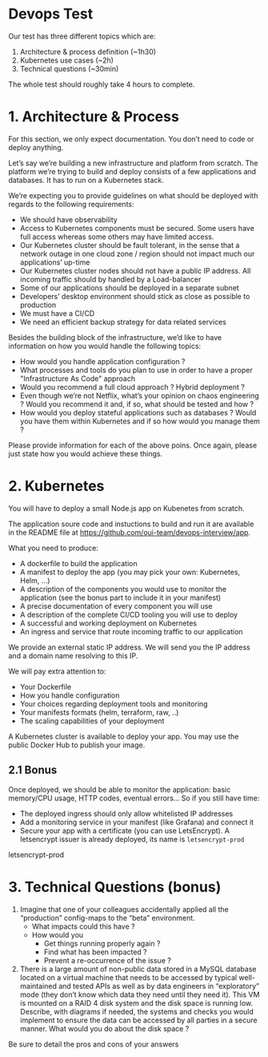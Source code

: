 # Devops Test

Our test has three different topics which are:

1. Architecture & process definition (~1h30)
2. Kubernetes use cases (~2h)
3. Technical questions (~30min)

The whole test should roughly take 4 hours to complete.

# 1. Architecture & Process

For this section, we only expect documentation. You don’t need to code or deploy anything.

Let’s say we’re building a new infrastructure and platform from scratch. The platform we’re trying to build and deploy consists of a few applications and databases. It has to run on a Kubernetes stack.     

We’re expecting you to provide guidelines on what should be deployed with regards to the following requirements:

- We should have observability 
- Access to Kubernetes components must be secured. Some users have full access whereas some others may have limited access. 
- Our Kubernetes cluster should be fault tolerant, in the sense that a network outage in one cloud zone / region should not impact much our applications’ up-time
- Our Kubernetes cluster nodes should not have a public IP address. All incoming traffic should by handled by a Load-balancer
- Some of our applications should be deployed in a separate subnet
- Developers’ desktop environment should stick as close as possible to production 
- We must have a CI/CD
- We need an efficient backup strategy for data related services

Besides the building block of the infrastructure, we’d like to have information on how you would handle the following topics:


- How would you handle application configuration ?
- What processes and tools do you plan to use in order to have a proper "Infrastructure As Code" approach
- Would you recommend a full cloud approach ? Hybrid deployment ?
- Even though we’re not Netflix, what’s your opinion on chaos engineering ? Would you recommend it and, if so, what should be tested and how ?
- How would you deploy stateful applications such as databases ? Would you have them within Kubernetes and if so how would you manage them ?

Please provide information for each of the above poins. Once again, please just state how you would achieve these things.

# 2. Kubernetes

You will have to deploy a small Node.js app on Kubenetes from scratch.

The application soure code and instuctions to build and run it are available in the README file at https://github.com/oui-team/devops-interview/app.

What you need to produce:

- A dockerfile to build the application
- A manifest to deploy the app (you may pick your own: Kubernetes, Helm, …)
- A description of the components you would use to monitor the application (see the bonus part to include it in your manifest)
- A precise documentation of every component you will use
- A description of the complete CI/CD tooling you will use to deploy
- A successful and working deployment on Kubernetes
- An ingress and service that route incoming traffic to our application

We provide an external static IP address. We will send you the IP address and a domain name resolving to this IP.

We will pay extra attention to:

- Your Dockerfile
- How you handle configuration
- Your choices regarding deployment tools and monitoring
- Your manifests formats (helm, terraform, raw, ..)
- The scaling capabilities of your deployment

A Kubernetes cluster is available to deploy your app. You may use the public Docker Hub to publish your image.

## 2.1 Bonus

Once deployed, we should be able to monitor the application: basic memory/CPU usage, HTTP codes, eventual errors…
So if you still have time:

- The deployed ingress should only allow whitelisted IP addresses
- Add a monitoring service in your manifest (like Grafana) and connect it
- Secure your app with a certificate (you can use LetsEncrypt). A letsencrypt issuer is already deployed, its name is `letsencrypt-prod`

letsencrypt-prod
# 3. Technical Questions (bonus)


1. Imagine that one of your colleagues accidentally applied all the “production” config-maps to the “beta” environment.
    -  What impacts could this have ?
    - How would you
        - Get things running properly again ?
        - Find what has been impacted ?
        - Prevent a re-occurrence of the issue ?
2. There is a large amount of non-public data stored in a MySQL database located on a virtual machine that needs to be accessed by typical well-maintained and tested APIs as well as by data engineers in “exploratory” mode (they don’t know which data they need until they need it). This VM is mounted on a RAID 4 disk system and the disk space is running low.
Describe, with diagrams if needed, the systems and checks you would implement to ensure the data can be accessed by all parties in a secure manner. What would you do about the disk space ? 

Be sure to detail the pros and cons of your answers 




